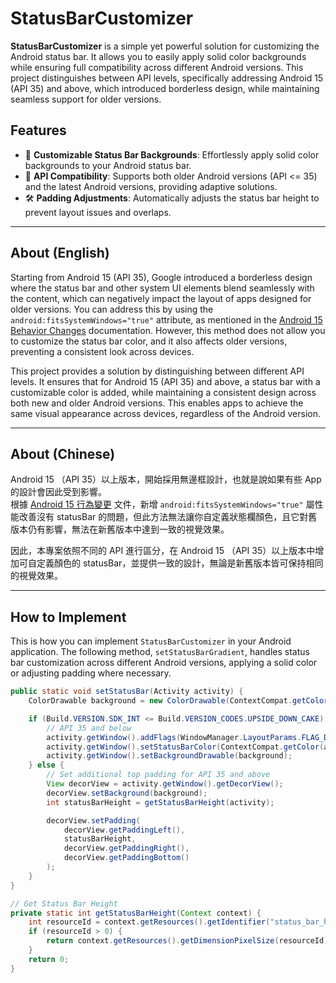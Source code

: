 # StatusBarCustomizer

**StatusBarCustomizer** is a simple yet powerful solution for customizing the Android status bar. It allows you to easily apply solid color backgrounds while ensuring full compatibility across different Android versions. This project distinguishes between API levels, specifically addressing Android 15 (API 35) and above, which introduced borderless design, while maintaining seamless support for older versions.

## Features

- 🎨 **Customizable Status Bar Backgrounds**: Effortlessly apply solid color backgrounds to your Android status bar.
- 📱 **API Compatibility**: Supports both older Android versions (API <= 35) and the latest Android versions, providing adaptive solutions.
- 🛠️ **Padding Adjustments**: Automatically adjusts the status bar height to prevent layout issues and overlaps.

---

## About (English)

Starting from Android 15 (API 35), Google introduced a borderless design where the status bar and other system UI elements blend seamlessly with the content, which can negatively impact the layout of apps designed for older versions. You can address this by using the `android:fitsSystemWindows="true"` attribute, as mentioned in the [Android 15 Behavior Changes](https://developer.android.com/about/versions/15/behavior-changes-15) documentation. However, this method does not allow you to customize the status bar color, and it also affects older versions, preventing a consistent look across devices.

This project provides a solution by distinguishing between different API levels. It ensures that for Android 15 (API 35) and above, a status bar with a customizable color is added, while maintaining a consistent design across both new and older Android versions. This enables apps to achieve the same visual appearance across devices, regardless of the Android version.

---

## About (Chinese)

Android 15 （API 35）以上版本，開始採用無邊框設計，也就是說如果有些 App 的設計會因此受到影響。  
根據 [Android 15 行為變更](https://developer.android.com/about/versions/15/behavior-changes-15?hl=zh-tw) 文件，新增  `android:fitsSystemWindows="true"`  屬性能改善沒有 statusBar 的問題，但此方法無法讓你自定義狀態欄顏色，且它對舊版本仍有影響，無法在新舊版本中達到一致的視覺效果。

因此，本專案依照不同的 API 進行區分，在 Android 15 （API 35）以上版本中增加可自定義顏色的  statusBar，並提供一致的設計，無論是新舊版本皆可保持相同的視覺效果。

---

## How to Implement

This is how you can implement `StatusBarCustomizer`  in your Android application. The following method, `setStatusBarGradient`, handles status bar customization across different Android versions, applying a solid color or adjusting padding where necessary.

```java
public static void setStatusBar(Activity activity) {
    ColorDrawable background = new ColorDrawable(ContextCompat.getColor(activity, R.color.color_primary));

    if (Build.VERSION.SDK_INT <= Build.VERSION_CODES.UPSIDE_DOWN_CAKE) {
        // API 35 and below
        activity.getWindow().addFlags(WindowManager.LayoutParams.FLAG_DRAWS_SYSTEM_BAR_BACKGROUNDS);
        activity.getWindow().setStatusBarColor(ContextCompat.getColor(activity, android.R.color.transparent));
        activity.getWindow().setBackgroundDrawable(background);
    } else {
        // Set additional top padding for API 35 and above
        View decorView = activity.getWindow().getDecorView();
        decorView.setBackground(background);
        int statusBarHeight = getStatusBarHeight(activity);

        decorView.setPadding(
            decorView.getPaddingLeft(),
            statusBarHeight,
            decorView.getPaddingRight(),
            decorView.getPaddingBottom()
        );
    }
}

// Get Status Bar Height
private static int getStatusBarHeight(Context context) {
    int resourceId = context.getResources().getIdentifier("status_bar_height", "dimen", "android");
    if (resourceId > 0) {
        return context.getResources().getDimensionPixelSize(resourceId);
    }
    return 0;
}

